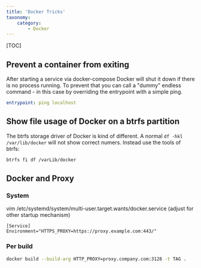 ```yaml
---
title: 'Docker Tricks'
taxonomy:
    category:
        - Docker
---
```


[TOC]

## Prevent a container from exiting
After starting a service via docker-compose Docker will shut it down if there is no process running. To prevent that you can call a "dummy" endless command - in this case by overriding the entrypoint with a simple ping.
```yaml
entrypoint: ping localhost
```

## Show file usage of Docker on a btrfs partition
The btrfs storage driver of Docker is kind of different. A normal `df -hkl /var/lib/docker` will not show correct numers. Instead use the tools of btrfs: 
```bash
btrfs fi df /varLib/docker
```

## Docker and Proxy

### System
vim /etc/systemd/system/multi-user.target.wants/docker.service (adjust for other startup mechanism)

```
[Service]
Environment="HTTPS_PROXY=https://proxy.example.com:443/"
```

### Per build
```bash
docker build --build-arg HTTP_PROXY=proxy.company.com:3128 -t TAG .
```